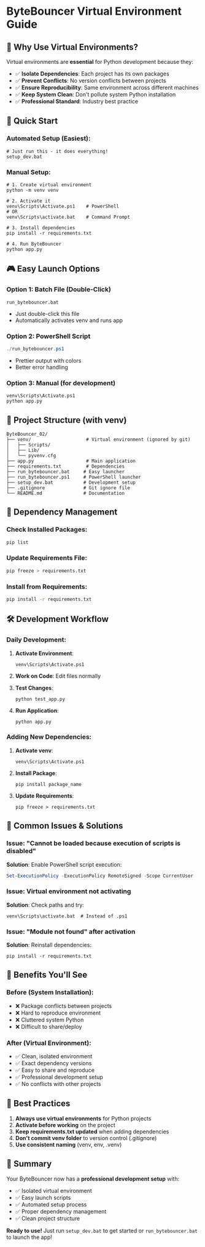 # ByteBouncer Virtual Environment Guide

## 🎯 Why Use Virtual Environments?

Virtual environments are **essential** for Python development because they:

- ✅ **Isolate Dependencies**: Each project has its own packages
- ✅ **Prevent Conflicts**: No version conflicts between projects  
- ✅ **Ensure Reproducibility**: Same environment across different machines
- ✅ **Keep System Clean**: Don't pollute system Python installation
- ✅ **Professional Standard**: Industry best practice

## 🚀 Quick Start

### Automated Setup (Easiest):
```batch
# Just run this - it does everything!
setup_dev.bat
```

### Manual Setup:
```batch
# 1. Create virtual environment
python -m venv venv

# 2. Activate it
venv\Scripts\Activate.ps1    # PowerShell
# OR
venv\Scripts\activate.bat    # Command Prompt

# 3. Install dependencies
pip install -r requirements.txt

# 4. Run ByteBouncer
python app.py
```

## 🎮 Easy Launch Options

### Option 1: Batch File (Double-Click)
```batch
run_bytebouncer.bat
```
- Just double-click this file
- Automatically activates venv and runs app

### Option 2: PowerShell Script
```powershell
./run_bytebouncer.ps1
```
- Prettier output with colors
- Better error handling

### Option 3: Manual (for development)
```batch
venv\Scripts\Activate.ps1
python app.py
```

## 📁 Project Structure (with venv)

```
ByteBouncer_02/
├── venv/                    # Virtual environment (ignored by git)
│   ├── Scripts/
│   ├── Lib/
│   └── pyvenv.cfg
├── app.py                   # Main application
├── requirements.txt         # Dependencies
├── run_bytebouncer.bat     # Easy launcher
├── run_bytebouncer.ps1     # PowerShell launcher  
├── setup_dev.bat           # Development setup
├── .gitignore              # Git ignore file
└── README.md               # Documentation
```

## 🔧 Dependency Management

### Check Installed Packages:
```bash
pip list
```

### Update Requirements File:
```bash
pip freeze > requirements.txt
```

### Install from Requirements:
```bash
pip install -r requirements.txt
```

## 🛠️ Development Workflow

### Daily Development:
1. **Activate Environment**:
   ```batch
   venv\Scripts\Activate.ps1
   ```

2. **Work on Code**: Edit files normally

3. **Test Changes**:
   ```batch
   python test_app.py
   ```

4. **Run Application**:
   ```batch
   python app.py
   ```

### Adding New Dependencies:
1. **Activate venv**:
   ```batch
   venv\Scripts\Activate.ps1
   ```

2. **Install Package**:
   ```batch
   pip install package_name
   ```

3. **Update Requirements**:
   ```batch
   pip freeze > requirements.txt
   ```

## 🚫 Common Issues & Solutions

### Issue: "Cannot be loaded because execution of scripts is disabled"
**Solution**: Enable PowerShell script execution:
```powershell
Set-ExecutionPolicy -ExecutionPolicy RemoteSigned -Scope CurrentUser
```

### Issue: Virtual environment not activating
**Solution**: Check paths and try:
```batch
venv\Scripts\activate.bat  # Instead of .ps1
```

### Issue: "Module not found" after activation
**Solution**: Reinstall dependencies:
```batch
pip install -r requirements.txt
```

## 🎉 Benefits You'll See

### Before (System Installation):
- ❌ Package conflicts between projects
- ❌ Hard to reproduce environment
- ❌ Cluttered system Python
- ❌ Difficult to share/deploy

### After (Virtual Environment):
- ✅ Clean, isolated environment
- ✅ Exact dependency versions
- ✅ Easy to share and reproduce
- ✅ Professional development setup
- ✅ No conflicts with other projects

## 📝 Best Practices

1. **Always use virtual environments** for Python projects
2. **Activate before working** on the project
3. **Keep requirements.txt updated** when adding dependencies
4. **Don't commit venv folder** to version control (.gitignore)
5. **Use consistent naming** (venv, env, .venv)

## 🎯 Summary

Your ByteBouncer now has a **professional development setup** with:
- ✅ Isolated virtual environment
- ✅ Easy launch scripts
- ✅ Automated setup process
- ✅ Proper dependency management
- ✅ Clean project structure

**Ready to use!** Just run `setup_dev.bat` to get started or `run_bytebouncer.bat` to launch the app!